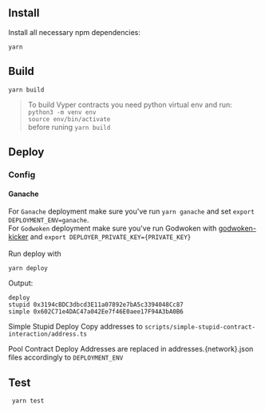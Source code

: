 ## Install
Install all necessary npm dependencies:
```
yarn
```

## Build
```yarn build```
> To build Vyper contracts you need python virtual env and run:\
`python3 -m venv env`\
`source env/bin/activate `\
before runing `yarn build`

## Deploy
### Config
#### Ganache
For `Ganache` deployment make sure you've run `yarn ganache` and set `export DEPLOYMENT_ENV=ganache`.\
For `Godwoken` deployment make sure you've run Godwoken with [godwoken-kicker](https://github.com/RetricSu/godwoken-kicker/) and `export DEPLOYER_PRIVATE_KEY={PRIVATE_KEY}`\
\
Run deploy with

```yarn deploy```

Output:
```
deploy
stupid 0x3194cBDC3dbcd3E11a07892e7bA5c3394048Cc87
simple 0x602C71e4DAC47a042Ee7f46E0aee17F94A3bA0B6
```
Simple Stupid Deploy
Copy addresses to `scripts/simple-stupid-contract-interaction/address.ts`

Pool Contract Deploy
Addresses are replaced in addresses.{network}.json files accordingly to `DEPLOYMENT_ENV`

## Test
``` yarn test```